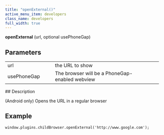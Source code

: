 ```yaml
---
title: "openExternal()"
active_menu_item: developers
class_name: developers
full_width: true
---
```



**openExternal** (url, optional usePhoneGap)

## Parameters

<table>
<tr>
<td width="172">
url

</td>
<td width="29">
        
      

</td>
<td width="679">
the URL to show

</td>
</tr>
<tr>
<td width="172">
usePhoneGap

</td>
<td width="29">
        
      

</td>
<td width="679">
The browser will be a PhoneGap-enabled webview

</td>
</tr>
</table>
## Description

(Android only) Opens the URL in a regular browser

## Example

    window.plugins.childBrowser.openExternal('http://www.google.com');
   
